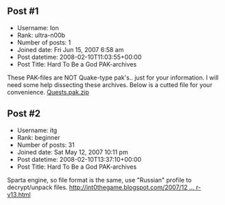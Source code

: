 ## Post #1
- Username: Ion
- Rank: ultra-n00b
- Number of posts: 1
- Joined date: Fri Jun 15, 2007 6:58 am
- Post datetime: 2008-02-10T11:03:55+00:00
- Post Title: Hard To Be a God PAK-archives

These PAK-files are NOT Quake-type pak's.. just for your information. I will need some help dissecting these archives. Below is a cutted file for your convenience.
[Quests.pak.zip](https://xentaxbackup.github.io/file/1444_Quests.pak.zip)
## Post #2
- Username: itg
- Rank: beginner
- Number of posts: 31
- Joined date: Sat May 12, 2007 10:11 pm
- Post datetime: 2008-02-10T13:37:10+00:00
- Post Title: Hard To Be a God PAK-archives

Sparta engine, so file format is the same, use "Russian" profile to decrypt/unpack files. 
[http://int0thegame.blogspot.com/2007/12 ... r-v13.html](http://int0thegame.blogspot.com/2007/12/ancient-wars-sparta-pak-extractor-v13.html)
